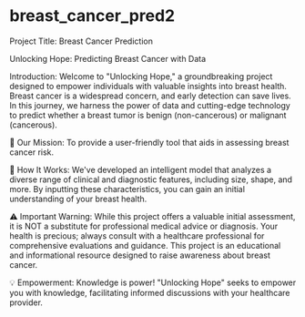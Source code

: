 # breast_cancer_pred2
Project Title: Breast Cancer Prediction

Unlocking Hope: Predicting Breast Cancer with Data

Introduction:
Welcome to "Unlocking Hope," a groundbreaking project designed to empower individuals with valuable insights into breast health. Breast cancer is a widespread concern, and early detection can save lives. In this journey, we harness the power of data and cutting-edge technology to predict whether a breast tumor is benign (non-cancerous) or malignant (cancerous).

🌟 Our Mission:
To provide a user-friendly tool that aids in assessing breast cancer risk.

🧠 How It Works:
We've developed an intelligent model that analyzes a diverse range of clinical and diagnostic features, including size, shape, and more. By inputting these characteristics, you can gain an initial understanding of your breast health.

⚠️ Important Warning:
While this project offers a valuable initial assessment, it is NOT a substitute for professional medical advice or diagnosis. Your health is precious; always consult with a healthcare professional for comprehensive evaluations and guidance. This project is an educational and informational resource designed to raise awareness about breast cancer.

💡 Empowerment:
Knowledge is power! "Unlocking Hope" seeks to empower you with knowledge, facilitating informed discussions with your healthcare provider.
